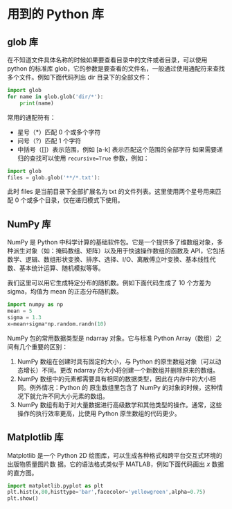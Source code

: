 # 用到的 Python 库

## glob 库

在不知道文件具体名称的时候如果要查看目录中的文件或者目录，可以使用 python 的标准库 glob，它的参数是要查看的文件名，一般通过使用通配符来查找多个文件。例如下面代码列出 dir 目录下的全部文件：

```python linenums="1"
import glob
for name in glob.glob('dir/*'):
    print(name)
```

常用的通配符有：

- 星号（*）匹配 0 个或多个字符
- 问号（?）匹配 1 个字符
- 中括号（[]）表示范围，例如 [a-k] 表示匹配这个范围的全部字符 如果需要递归的查找可以使用 `recursive=True` 参数，例如：

```python linenums="1"
import glob
files = glob.glob('**/*.txt'):
```

此时 files 是当前目录下全部扩展名为 txt 的文件列表。这里使用两个星号用来匹配 0 个或多个目录，仅在递归模式下使用。

## NumPy 库

NumPy 是 Python 中科学计算的基础软件包。它是一个提供多了维数组对象，多种派生对象（如：掩码数组、矩阵）以及用于快速操作数组的函数及 API，它包括数学、逻辑、数组形状变换、排序、选择、I/O、离散傅立叶变换、基本线性代数、基本统计运算、随机模拟等等。

我们这里可以用它生成特定分布的随机数。例如下面代码生成了 10 个方差为 sigma，均值为 mean 的正态分布随机数。

```python linenums="1"
import numpy as np
mean = 5
sigma = 1.3
x=mean+sigma*np.random.randn(10)
```

NumPy 包的常用数据类型是 ndarray 对象。它与标准 Python Array（数组）之间有几个重要的区别：

1. NumPy 数组在创建时具有固定的大小，与 Python 的原生数组对象（可以动态增长）不同。更改 ndarray 的大小将创建一个新数组并删除原来的数组。
2. NumPy 数组中的元素都需要具有相同的数据类型，因此在内存中的大小相同。例外情况：Python 的 原生数组里包含了 NumPy 的对象的时候，这种情况下就允许不同大小元素的数组。
3. NumPy 数组有助于对大量数据进行高级数学和其他类型的操作。通常，这些操作的执行效率更高，比使用 Python 原生数组的代码更少。

## Matplotlib 库

Matplotlib 是一个 Python 2D 绘图库，可以生成各种格式和跨平台交互式环境的出版物质量图片数 据。它的语法格式类似于 MATLAB，例如下面代码画出 $x$ 数据的直方图。

```python linenums="1"
import matplotlib.pyplot as plt
plt.hist(x,80,histtype='bar',facecolor='yellowgreen',alpha=0.75)
plt.show()
```
